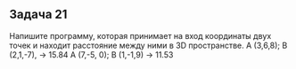 ## Задача 21
 Напишите программу, которая принимает на вход координаты двух точек и находит расстояние между ними в 3D пространстве.
 A (3,6,8); B (2,1,-7), -> 15.84
 A (7,-5, 0); B (1,-1,9) -> 11.53